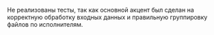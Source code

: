 Не реализованы тесты, так как основной акцент был сделан на корректную обработку входных данных и правильную группировку файлов по исполнителям.
